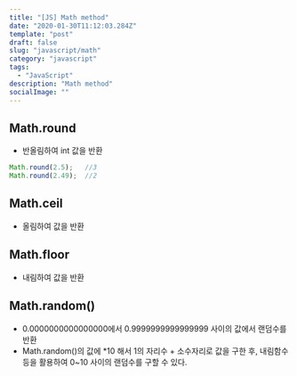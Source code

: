 ```yaml
---
title: "[JS] Math method"
date: "2020-01-30T11:12:03.284Z"
template: "post"
draft: false
slug: "javascript/math"
category: "javascript"
tags:
  - "JavaScript"
description: "Math method"
socialImage: ""
---
```



## Math.round

- 반올림하여 int 값을 반환

```js
Math.round(2.5);   //3
Math.round(2.49);  //2
```

## Math.ceil

- 올림하여 값을 반환

## Math.floor

- 내림하여 값을 반환

## Math.random()

- 0.0000000000000000에서 0.9999999999999999 사이의 값에서 랜덤수를 반환
- Math.random()의 값에 *10 해서 1의 자리수 + 소수자리로 값을 구한 후, 내림함수 등을 활용하여 0~10 사이의 랜덤수를 구할 수 있다.